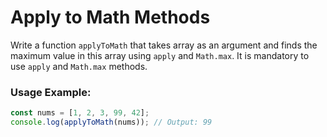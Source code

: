 # Apply to Math Methods

Write a function `applyToMath` that takes array as an argument and finds the maximum value in this array using `apply` and `Math.max`. It is mandatory to use `apply` and `Math.max` methods.

### Usage Example:

```js
const nums = [1, 2, 3, 99, 42];
console.log(applyToMath(nums)); // Output: 99
```

